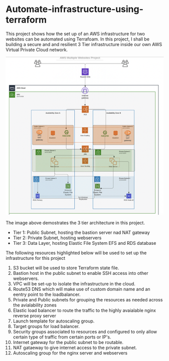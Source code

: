 # Automate-infrastructure-using-terraform
This project shows how the set up of an AWS infrastructure for two websites can be automated using Terrafoam. In this project, I shall be building a secure and and resilient 3 Tier infrastructure inside our own AWS Virtual Private Cloud network.

![Architecture](Images/Architecture.JPG)

The image above demostrates the 3 tier architecture in this project.
- Tier 1: Public Subnet, hosting the bastion server nad NAT gateway
- Tier 2: Private Subnet, hosting webservers
- Tier 3: Data Layer, hosting Elastic File System EFS and RDS database
 
 The following resources highlighted below will be used to set up the infrastructure for this project

 1. S3 bucket will be used to store Terraform state file.
 2. Bastion host in the public subnet to enable SSH access into other webservers.
 3. VPC will be set-up to isolate the infrastructure in the cloud.
 4. Route53 DNS which will make use of custom domain name and an eentry point to the loadbalancer.
 5. Private and Public subnets for grouping the resources as needed across the avialability zones
 6. Elastic load balancer to route the traffic to the highly avaialable  nginx reverse proxy server
 7. Launch template for autoscaling group.
 8. Target groups for load balancer.
 9. Security groups associated to resources and configured to only allow certain type of traffic from certain ports or IP's.
 10. Internet gateway for the public subnet to be routable.
 11. NAT gataeway to give internet access to the private subnet.
 12. Autoscaling group for the nginx server and webservers 

